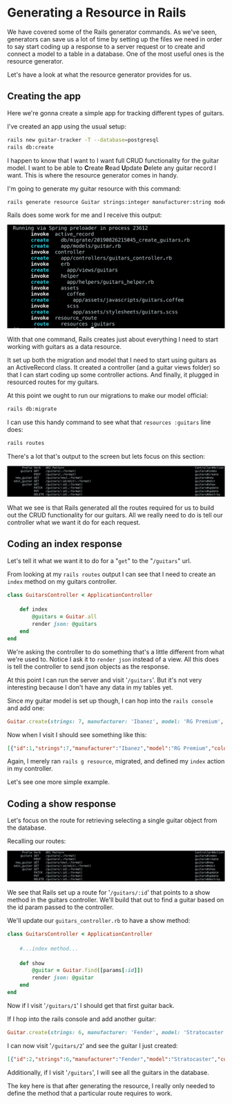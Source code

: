# Generating a Resource in Rails

We have covered some of the Rails generator commands. As we've seen, generators can save us a lot of time by setting up the files we need in order to say start coding up a response to a server request or to create and connect a model to a table in a database. One of the most useful ones is the resource generator.

Let's have a look at what the resource generator provides for us.

## Creating the app

Here we're gonna create a simple app for tracking different types of guitars.

I've created an app using the usual setup:

```bash
rails new guitar-tracker -T --database=postgresql
rails db:create
```

I happen to know that I want to I want full CRUD functionality for the guitar model. I want to be able to **C**reate **R**ead **U**pdate **D**elete any guitar record I want. This is where the resource generator comes in handy.

I'm going to generate my guitar resource with this command:

```bash
rails generate resource Guitar strings:integer manufacturer:string model:string color:string
```

Rails does some work for me and I receive this output:

![Generate Resource Output](../assets/generate-resource.png)

With that one command, Rails creates just about everything I need to start working with guitars as a data resource.

It set up both the migration and model that I need to start using guitars as an ActiveRecord class. It created a controller (and a guitar views folder) so that I can start coding up some controller actions. And finally, it plugged in resourced routes for my guitars.

At this point we ought to run our migrations to make our model official:

```bash
rails db:migrate
```

I can use this handy command to see what that `resources :guitars` line does:

```bash
rails routes
```

There's a lot that's output to the screen but lets focus on this section:

![Resource Routes](../assets/resource-routes.png)

What we see is that Rails generated all the routes required for us to build out the CRUD functionality for our guitars. All we really need to do is tell our controller what we want it do for each request.

## Coding an index response

Let's tell it what we want it to do for a "`get`" to the "`/guitars`" url.

From looking at my `rails routes` output I can see that I need to create an `index` method on my guitars controller.

```ruby
class GuitarsController < ApplicationController

    def index 
        @guitars = Guitar.all
        render json: @guitars
    end
end
```

We're asking the controller to do something that's a little different from what we're used to. Notice I ask it to `render json` instead of a view. All this does is tell the controller to send json objects as the response.

At this point I can run the server and visit '`/guitars`'. But it's not very interesting because I don't have any data in my tables yet.

Since my guitar model is set up though, I can hop into the `rails console` and add one:

```ruby
Guitar.create(strings: 7, manufacturer: 'Ibanez', model: 'RG Premium', color: 'Twilight Black')
```

Now when I visit I should see something like this:

```json
[{"id":1,"strings":7,"manufacturer":"Ibanez","model":"RG Premium","color":"Twilight Black","created_at":"2019-08-26T23:41:14.362Z","updated_at":"2019-08-26T23:41:14.362Z"}]
```

Again, I merely ran `rails g resource`, migrated, and defined my `index` action in my controller.

Let's see one more simple example.

## Coding a show response

Let's focus on the route for retrieving selecting a single guitar object from the database.

Recalling our routes:

![Resource Routes](../assets/resource-routes.png)

We see that Rails set up a route for '`/guitars/:id`' that points to a show method in the guitars controller. We'll build that out to find a guitar based on the id param passed to the controller.

We'll update our `guitars_controller.rb` to have a show method:

```ruby
class GuitarsController < ApplicationController

    #...index method...

    def show
        @guitar = Guitar.find([params[:id]])
        render json: @guitar
    end
end
```

Now if I visit '`/guitars/1`' I should get that first guitar back.

If I hop into the rails console and add another guitar:

```ruby
Guitar.create(strings: 6, manufacturer: 'Fender', model: 'Stratocaster', color: 'Sunburst')
```

I can now visit '`/guitars/2`' and see the guitar I just created:

```json
[{"id":2,"strings":6,"manufacturer":"Fender","model":"Stratocaster","color":"Sunburst","created_at":"2019-08-27T17:40:34.155Z","updated_at":"2019-08-27T17:40:34.155Z"}]
```

Additionally, if I visit '`/guitars`', I will see all the guitars in the database.

The key here is that after generating the resource, I really only needed to define the method that a particular route requires to work.